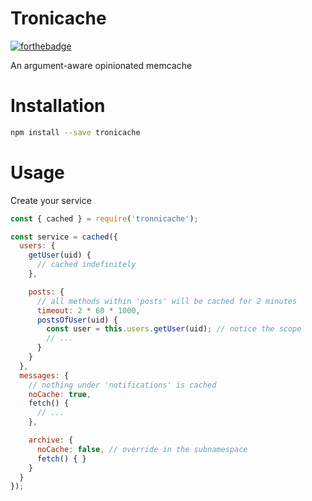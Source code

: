# Tronicache

[![forthebadge](https://forthebadge.com/images/badges/made-with-javascript.svg)](https://forthebadge.com)

An argument-aware opinionated memcache

# Installation

```bash
npm install --save tronicache
```

# Usage

Create your service

```javascript
const { cached } = require('tronnicache');

const service = cached({
  users: {
    getUser(uid) {
      // cached indefinitely
    },

    posts: {
      // all methods within 'posts' will be cached for 2 minutes
      timeout: 2 * 60 * 1000,
      postsOfUser(uid) {
        const user = this.users.getUser(uid); // notice the scope
        // ...
      }
    }
  },
  messages: {
    // nothing under 'notifications' is cached
    noCache: true,
    fetch() {
      // ...
    },

    archive: {
      noCache: false, // override in the subnamespace
      fetch() { }
    }
  }
});

```